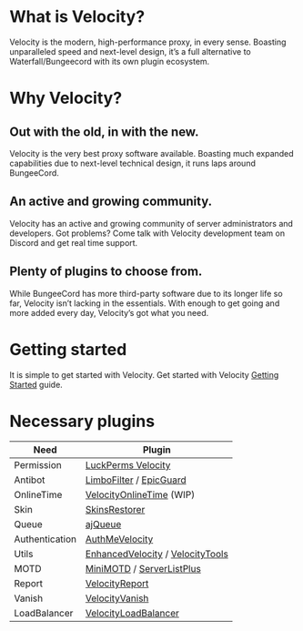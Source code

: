 # What is Velocity?
Velocity is the modern, high-performance proxy, in every sense. Boasting unparalleled speed and next-level design, it’s a full alternative to Waterfall/Bungeecord with its own plugin ecosystem.

# Why Velocity?
## Out with the old, in with the new.
Velocity is the very best proxy software available. Boasting much expanded capabilities due to next-level technical design, it runs laps around BungeeCord.
## An active and growing community.
Velocity has an active and growing community of server administrators and developers. Got problems? Come talk with Velocity development team on Discord and get real time support.
## Plenty of plugins to choose from.
While BungeeCord has more third-party software due to its longer life so far, Velocity isn’t lacking in the essentials. With enough to get going and more added every day, Velocity’s got what you need.

# Getting started
It is simple to get started with Velocity. Get started with Velocity [Getting Started](https://docs.papermc.io/velocity/getting-started) guide.

# Necessary plugins
Need | Plugin
-- | --
Permission | [LuckPerms Velocity](https://luckperms.net/download)
Antibot | [LimboFilter](https://github.com/Elytrium/LimboFilter/releases) / [EpicGuard](https://modrinth.com/plugin/epicguard)
OnlineTime | [VelocityOnlineTime](https://modrinth.com/plugin/velocityvanish) (WIP)
Skin | [SkinsRestorer](https://www.spigotmc.org/resources/skinsrestorer.2124/)
Queue | [ajQueue](https://www.spigotmc.org/resources/ajqueue.78266/)
Authentication | [AuthMeVelocity](https://modrinth.com/plugin/authmevelocity)
Utils | [EnhancedVelocity](https://modrinth.com/plugin/enhancedvelocity) / [VelocityTools](https://modrinth.com/plugin/velocitytools)
MOTD | [MiniMOTD](https://modrinth.com/mod/minimotd) / [ServerListPlus](https://ci.codemc.org/job/Minecrell/job/ServerListPlus/)
Report | [VelocityReport](https://modrinth.com/plugin/velocityreport)
Vanish | [VelocityVanish](https://modrinth.com/plugin/velocityvanish)
LoadBalancer | [VelocityLoadBalancer](https://github.com/bhopahk/VelocityLoadBalancer)
